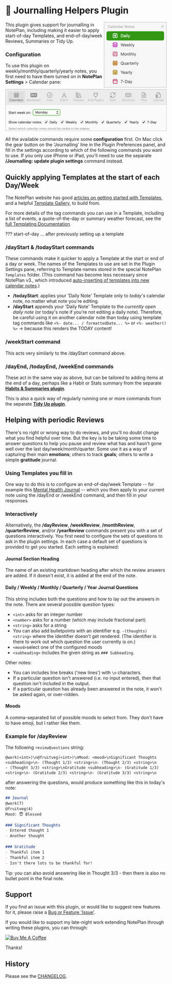 # 💭 Journalling Helpers Plugin
<img width="196px" src="calendar-notes-319@2x.png" align="right"/>
This plugin gives support for journalling in NotePlan, including making it easier to apply start-of-day Templates, and end-of-day/week Reviews, Summaries or Tidy Up.

### Configuration
To use this plugin on weekly/monthly/quarterly/yearly notes, you first need to have them turned on in **NotePlan Settings** > Calendar pane:

<img src="calendar-settings@2x.png"/>

All the available commands require some **configuration** first. On Mac click the gear button on the 'Journalling' line in the Plugin Preferences panel, and fill in the settings according to which of the following commands you want to use.  If you only use iPhone or iPad, you'll need to use the separate **/Journalling: update plugin settings** command instead.

## Quickly applying Templates at the start of each Day/Week
The NotePlan website has good [articles on getting started with Templates](https://help.noteplan.co/article/136-templates), and a helpful [Template Gallery](https://noteplan.co/templates), to build from.

For more details of the tag commands you can use in a Template, including a list of events, a quote-of-the-day or summary weather forecast, see the [full Templating Documentation](https://noteplan.co/templates/docs).

??? start-of-day ... after previously setting up a template

### /dayStart & /todayStart commands
These commands make it quicker to apply a Template at the start or end of a day or week. The names of the Templates to use are set in the Plugin Settings pane, referring to Template names stored in the special NotePlan `Templates` folder.  (This command has become less necessary since NotePlan v3., which introduced [auto-inserting of templates into new calendar notes](https://help.noteplan.co/article/229-auto-insert-templates).)

- **/todayStart**: applies your 'Daily Note' Template only to _today's_ calendar note, no matter what note you're editing.
- **/dayStart** appends your 'Daily Note' Template to the _currently open daily note_ (or today's note if you're not editing a daily note). Therefore, be careful using it on another calendar note than today using template tag commands like `<%- date... / formattedDate... %>` or `<%- weather() %>` -> because this renders the TODAY content!

### /weekStart command
This acts very similarly to the /dayStart command above.

### /dayEnd, /todayEnd, /weekEnd commands
These act in the same way as above, but can be tailored to adding items at the end of a day, perhaps like a Habit or Stats summary from the separate [**Habits & Summaries plugin**](https://noteplan.co/plugins/jgclark.Summaries).

This is also a quick way of regularly running one or more commands from the separate [**Tidy Up plugin**](https://noteplan.co/plugins/np.Tidy).

## Helping with periodic Reviews
There's no right or wrong way to do reviews, and you'll no doubt change what you find helpful over time. But the key is to be taking some time to answer questions to help you pause and review what has and hasn't gone well over the last day/week/month/quarter. Some use it as a way of capturing their main **emotions**; others to track **goals**; others to write a simple **gratitude** journal.

### Using Templates you fill in
One way to do this is to configure an end-of-day/week Template -- for example this [Mental Health Journal](https://noteplan.co/templates/mental-health-journal-template) -- which you then apply to your current note using the /dayEnd or /weekEnd command, and then fill in your responses.

### Interactively
Alternatively, the **/dayReview**, **/weekReview**, **/monthReview**, **/quarterReview**, and/or **/yearReview** commands present you with a set of questions interactively. You first need to configure the sets of questions to ask in the plugin settings. In each case a default set of questions is provided to get you started.  Each setting is explained:

#### Journal Section Heading
The name of an existing markdown heading after which the review answers are added. If it doesn't exist, it is added at the end of the note.

#### Daily / Weekly / Monthly / Quarterly / Year Journal Questions
This string includes both the questions and how to lay out the answers in the note. There are several possible question types:
- `<int>` asks for an integer number
- `<number>` asks for a number (which may include fractional part)
- `<string>` asks for a string
- You can also add bulletpoints with an identifier e.g. `-(thoughts) <string>` where the identifier doesn't get rendered. (The identifier is there to work out which question the user currently is on.)
- `<mood>`select one of the configured moods
- `<subheading>` includes the given string as `### Subheading`.

Other notes:
- You can includes line breaks ('new lines') with `\n` characters.
- If a particular question isn't answered (i.e. no input entered), then that question isn't included in the output.
- If a particular question has already been answered in the note, it won't be asked again, or over-ridden.

#### Moods
A comma-separated list of possible moods to select from.  They don't have to have emoji, but I rather like them.

### Example for /dayReview
The following `reviewQuestions` string:
```
@work(<int>)\n@fruitveg(<int>)\nMood: <mood>\nSignificant Thoughts <subheading>\n- (Thought 1/3) <string>\n- (Thought 2/3) <string>\n
- (Thought 3/3) <string>\nGratitude <subheading>\n- (Gratitude 1/3) <string>\n- (Gratitude 2/3) <string>\n- (Gratitude 3/3) <string>\n
```
after answering the questions, would produce something like this in today's note:

```markdown
## Journal
@work(7)
@fruitveg(4)
Mood: 😇 Blessed

### Significant Thoughts
- Entered thought 1
- Another thought

### Gratitude
- Thankful item 1
- Thankful item 2
- Isn't there lots to be thankful for!
```
Tip: you can also avoid answering like in Thought 3/3 - then there is also no bullet point in the final note.

## Support
If you find an issue with this plugin, or would like to suggest new features for it, please raise a [Bug or Feature 'Issue'](https://github.com/NotePlan/plugins/issues).

If you would like to support my late-night work extending NotePlan through writing these plugins, you can through:

[<img width="200px" alt="Buy Me A Coffee" src="https://www.buymeacoffee.com/assets/img/guidelines/download-assets-sm-2.svg" />](https://www.buymeacoffee.com/revjgc)

Thanks!

## History
Please see the [CHANGELOG](CHANGELOG.md).
